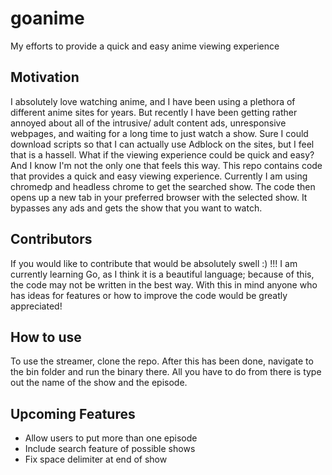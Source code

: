 # goanime
My efforts to provide a quick and easy anime viewing experience 

## Motivation
I absolutely love watching anime, and I have been using a plethora of different anime sites for years. But recently 
I have been getting rather annoyed about all of the intrusive/ adult content ads, unresponsive webpages, and waiting 
for a long time to just watch a show. Sure I could download scripts so that I can actually use 
Adblock on the sites, but I feel that is a hassell. What if the viewing experience could be quick and easy?
And I know I'm not the only one that feels this way. This repo contains code that provides a quick and 
easy viewing experience. Currently I am using chromedp and headless chrome to get the searched show. 
The code then opens up a new tab in your preferred browser with the selected show. It bypasses any ads 
and gets the show that you want to watch. 

## Contributors 
If you would like to contribute that would be absolutely swell :) !!! I am currently learning Go, as 
I think it is a beautiful language; because of this, the code may not be written in the best way. With this in mind
anyone who has ideas for features or how to improve the code would be greatly appreciated!

## How to use 
To use the streamer, clone the repo. After this has been done, navigate to the bin folder and run 
the binary there. All you have to do from there is type out the name of the show and the episode. 

## Upcoming Features
- Allow users to put more than one episode 
- Include search feature of possible shows 
- Fix space delimiter at end of show
